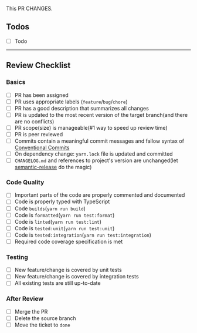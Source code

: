 This PR CHANGES.

## Todos

- [ ] Todo

---

## Review Checklist

### Basics

- [ ] PR has been assigned
- [ ] PR uses appropriate labels (`feature`/`bug`/`chore`)
- [ ] PR has a good description that summarizes all changes
- [ ] PR is updated to the most recent version of the target branch(and there are no conflicts)
- [ ] PR scope(size) is manageable(#1 way to speed up review time)
- [ ] PR is peer reviewed
- [ ] Commits contain a meaningful commit messages and fallow syntax of [Conventional Commits](http://www.conventionalcommits.org/)
- [ ] On dependency change: `yarn.lock` file is updated and committed
- [ ] `CHANGELOG.md` and references to project's version are unchanged(let [semantic-release](https://github.com/semantic-release/semantic-release) do the magic)

### Code Quality
- [ ] Important parts of the code are properly commented and documented
- [ ] Code is properly typed with TypeScript
- [ ] Code `builds`(`yarn run build`)
- [ ] Code is `formatted`(`yarn run test:format`)
- [ ] Code is `linted`(`yarn run test:lint`)
- [ ] Code is `tested:unit`(`yarn run test:unit`)
- [ ] Code is `tested:integration`(`yarn run test:integration`)
- [ ] Required code coverage specification is met

### Testing
- [ ] New feature/change is covered by unit tests
- [ ] New feature/change is covered by integration tests
- [ ] All existing tests are still up-to-date

### After Review
- [ ] Merge the PR
- [ ] Delete the source branch
- [ ] Move the ticket to `done`